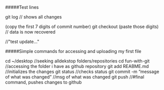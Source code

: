 #####Test lines

git log 	 // shows all changes

(copy the first 7 digits of commit number)
git checkout (paste those digits)     // data is now recovered

//"test update..."

#####Simple commands for accessing and uploading my first file

cd ~/desktop                                  //seeking alldekstop folders/repositories
cd fun-with-git                               //accessing the folder i have as github repository
git add REABME.md                             //initializes the changes
git status                                    //checks status
git commit -m “message of what was changed”   //msg of what was changed
git push                                      //#final command, pushes changes to github
